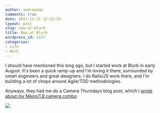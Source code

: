 ```yaml
---
author: andrewhao
comments: true
date: 2011-11-21 12:12:53
layout: post
slug: now-at-blurb
title: Now at Blurb
wordpress_id: 1117
categories:
- Life
- Work
---
```


I should have mentioned this long ago, but I started work at Blurb in early August. It's been a quick ramp-up and I'm loving it there, surrounded by smart engineers and great designers. I do Rails/JS work there, and I'm building a lot of chops around Agile/TDD methodologies.

Anyways, they had me do a Camera Thursdays blog post, which I [wrote about my Nikon/1.8 camera combo](http://blog.blurb.com/index.php/2011/11/17/blurberati-with-cameras-nikon-d80-with-f1-8-50mm-prime/):

[![](http://blog.blurb.com/wp-content/uploads/2011/11/andrew.jpg)](http://blog.blurb.com/index.php/2011/11/17/blurberati-with-cameras-nikon-d80-with-f1-8-50mm-prime/)
